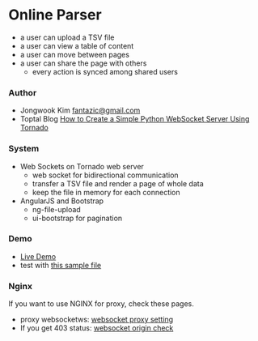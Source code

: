 # Online Parser
* a user can upload a TSV file
* a user can view a table of content
* a user can move between pages
* a user can share the page with others
    * every action is synced among shared users

### Author
* Jongwook Kim fantazic@gmail.com
* Toptal Blog [How to Create a Simple Python WebSocket Server Using Tornado](https://www.toptal.com/tornado/simple-python-websocket-server)

### System
* Web Sockets on Tornado web server
    * web socket for bidirectional communication
    * transfer a TSV file and render a page of whole data
    * keep the file in memory for each connection
* AngularJS and Bootstrap
    * ng-file-upload
    * ui-bootstrap for pagination
    
### Demo
* [Live Demo](http://catlog.kr/parser/)
* test with [this sample file](https://github.com/fantazic/online-parser/tree/master/sample/sample.tsv)

### Nginx
If you want to use NGINX for proxy, check these pages.
* proxy websocketws: [websocket proxy setting](https://www.nginx.com/blog/websocket-nginx/)
* If you get 403 status: [websocket origin check](http://stackoverflow.com/questions/24800436/under-tornado-v4-websocket-connections-get-refused-with-403)
